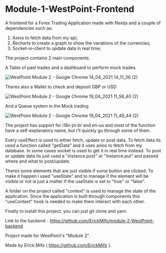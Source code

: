 # Module-1-WestPoint-Frontend

A frontend for a Forex Trading Application made with Nextjs and a couple of dependencies such as:

1. Axios to fetch data from my api;
2. Recharts to create a graph to show the variations of the currencies;
3. Socket-io-client to update data in real time;

The project contains 2 main components. 

A Table of past trades and a dashboard to perform mock trades.

![WestPoint Module 2 - Google Chrome 14_04_2021 14_11_36 (2)](https://user-images.githubusercontent.com/65738815/114751589-b7ef4d00-9d2b-11eb-8802-df5caf1ce32f.png)

Theres also a Wallet to check and deposit GBP or USD

![WestPoint Module 2 - Google Chrome 19_04_2021 11_56_40 (2)](https://user-images.githubusercontent.com/65738815/115257483-8220de80-a106-11eb-986c-4c6ddf78dc38.png)

And a Queue system in the Mock trading

![WestPoint Module 2 - Google Chrome 19_04_2021 11_49_44 (2)](https://user-images.githubusercontent.com/65738815/115256499-a7611d00-a105-11eb-8dbc-837faebe56b2.png)



The project has support for i18n pt-br and en-us and most of the function have a self-explanatory name, but i'll quickly go through some of them.

Every useEffect is used to either fetch, update or post data. 
To fetch data its used a function called "getData" and it uses axios to fetch from my database. In some cases socket is used to get it in real time instead.
To post or update data its just used a "instance.post" or "instance.put" and passed where and what to post/update.

Theres some elements that are just visible if some button are clicked. To make it happen I used "useState" and to manage if the element will be visible or not is just a matter if the useState is set to "true" or "false".

A folder on the project called "context" is used to manage the state of the application. Since the application is built through components this "useContext" hook is needed to make them interact with each other.

Finally to install this project, you can just git clone and yarn.

Link to the backend - https://github.com/ErickMifo/module-2-WestPoint-backend

Project made for WestPoint's "Module 2".

Made by Erick Mifo ( https://github.com/ErickMifo ).

